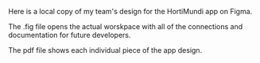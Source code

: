 Here is a local copy of my team's design for the HortiMundi app on Figma.

The .fig file opens the actual worskpace with all of the connections and documentation for future developers.

The pdf file shows each individual piece of the app design.